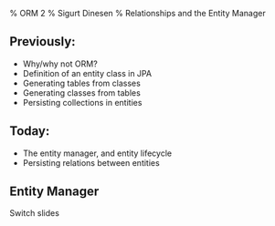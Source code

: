 % ORM 2
% Sigurt Dinesen
% Relationships and the Entity Manager

## Previously:
  * Why/why not ORM?
  * Definition of an entity class in JPA
  * Generating tables from classes
  * Generating classes from tables
  * Persisting collections in entities

## Today:
  * The entity manager, and entity lifecycle
  * Persisting relations between entities

## Entity Manager
Switch slides

